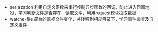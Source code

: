 - serialzation 利用自定义函数来串行控制异步函数的回调，防止进入回调地狱，学习判断文件是否存在，读取文件，利用request模块拉取数据
- watche-file 简单的监视文件变化，并转移到相应目录下，学习事件监听及自定义事件